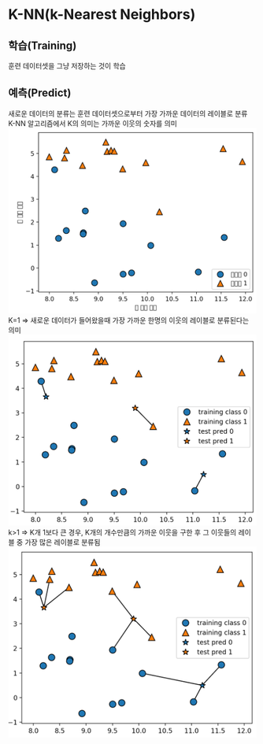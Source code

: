 # K-NN(k-Nearest Neighbors)

## 학습(Training)
훈련 데이터셋을 그냥 저장하는 것이 학습

## 예측(Predict)
새로운 데이터의 분류는 훈련 데이터셋으로부터 가장 가까운 데이터의 레이블로 분류
K-NN 알고리즘에서 K의 의미는 가까운 이웃의 숫자를 의미
![dataset](./ScreenShot/DataSet.png)
K=1 => 새로운 데이터가 들어왔을때 가장 가까운 한명의 이웃의 레이블로 분류된다는 의미
![k=1 knn](./ScreenShot/knn(k=1).png)
k>1 => K개 1보다 큰 경우, K개의 개수만큼의 가까운 이웃을 구한 후 그 이웃들의 레이블 중 가장 많은 레이블로 분류됨
![k=3 knn](./ScreenShot/knn(k=3).png)